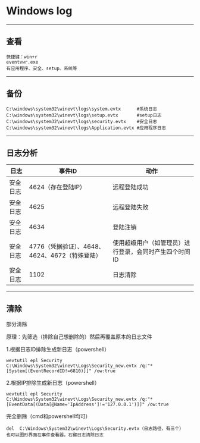 # Windows  log

---

## 查看

```
快捷键：win+r   
eventvwr.exe
有应用程序、安全、setup、系统等
```

---

## 备份

```
C:\windows\system32\winevt\logs\system.evtx      #系统日志
C:\windows\system32\winevt\logs\setup.evtx       #setup日志
C:\windows\system32\winevt\logs\security.evtx    #安全日志
C:\windows\system32\winevt\logs\Application.evtx #应用程序日志
```

---

## 日志分析

| 日志     | 事件ID                                         | 动作                                                   |
| -------- | ---------------------------------------------- | ------------------------------------------------------ |
| 安全日志 | 4624（存在登陆IP）                             | 远程登陆成功                                           |
| 安全日志 | 4625                                           | 远程登陆失败                                           |
| 安全日志 | 4634                                           | 登陆注销                                               |
| 安全日志 | 4776（凭据验证）、4648、4624、4672（特殊登陆） | 使用超级用户（如管理员）进行登录，会同时产生四个时间ID |
| 安全日志 | 1102                                           | 日志清除                                               |





---

## 清除

部分清除

原理：先筛选（排除自己想删除的）然后再覆盖原本的日志文件

1.根据日志ID排除生成新日志（powershell）

```
wevtutil epl Security C:\Windows\System32\winevt\Logs\Security_new.evtx /q:"*[System[(EventRecordID!=6810)]]" /ow:true
```



2.根据IP排除生成新日志（powershell）

```
wevtutil epl Security C:\Windows\System32\winevt\Logs\Security_new.evtx /q:"*[EventData[(Data[@Name='IpAddress']!='127.0.0.1')]]" /ow:true
```



完全删除（cmd和powershell均可）

```
del  C:\Windows\System32\winevt\Logs\Security.evtx（日志路径，有三个）
也可以图形界面在事件查看器，右键日志清除日志
```



